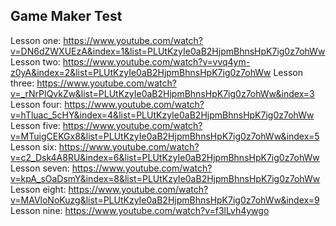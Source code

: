 Game Maker Test
--------------

Lesson one: https://www.youtube.com/watch?v=DN6dZWXUEzA&index=1&list=PLUtKzyIe0aB2HjpmBhnsHpK7ig0z7ohWw
Lesson two: https://www.youtube.com/watch?v=vvq4ym-z0yA&index=2&list=PLUtKzyIe0aB2HjpmBhnsHpK7ig0z7ohWw
Lesson three: https://www.youtube.com/watch?v=_rNrPIQvkZw&list=PLUtKzyIe0aB2HjpmBhnsHpK7ig0z7ohWw&index=3
Lesson four: https://www.youtube.com/watch?v=hTluac_5cHY&index=4&list=PLUtKzyIe0aB2HjpmBhnsHpK7ig0z7ohWw
Lesson five: https://www.youtube.com/watch?v=MTuigCEKGx8&list=PLUtKzyIe0aB2HjpmBhnsHpK7ig0z7ohWw&index=5
Lesson six: https://www.youtube.com/watch?v=c2_Dsk4A8RU&index=6&list=PLUtKzyIe0aB2HjpmBhnsHpK7ig0z7ohWw
Lesson seven: https://www.youtube.com/watch?v=kpA_sOaDsmY&index=8&list=PLUtKzyIe0aB2HjpmBhnsHpK7ig0z7ohWw
Lesson eight: https://www.youtube.com/watch?v=MAVloNoKuzg&list=PLUtKzyIe0aB2HjpmBhnsHpK7ig0z7ohWw&index=9
Lesson nine: https://www.youtube.com/watch?v=f3lLvh4ywgo